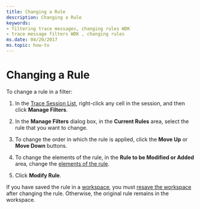 ```yaml
---
title: Changing a Rule
description: Changing a Rule
keywords:
- filtering trace messages, changing rules WDK
- trace message filters WDK , changing rules
ms.date: 04/20/2017
ms.topic: how-to
---
```


# Changing a Rule


To change a rule in a filter:

1.  In the [Trace Session List](trace-session-list.md), right-click any cell in the session, and then click **Manage Filters**.

2.  In the **Manage Filters** dialog box, in the **Current Rules** area, select the rule that you want to change.

3.  To change the order in which the rule is applied, click the **Move Up** or **Move Down** buttons.

4.  To change the elements of the rule, in the **Rule to be Modified or Added** area, change the [elements of the rule](filter-rule-elements.md).

5.  Click **Modify Rule**.

If you have saved the rule in a [workspace](using-traceview-workspaces.md), you must [resave the workspace](saving-or-resaving-a-workspace.md) after changing the rule. Otherwise, the original rule remains in the workspace.

